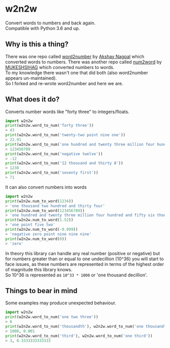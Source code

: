 # w2n2w

Convert words to numbers and back again.  
Compatible with Python 3.6 and up.


## Why is this a thing?

There was one repo called [word2number](https://github.com/akshaynagpal/w2n) by [Akshay Nagpal](https://github.com/akshaynagpal) which converted words to numbers.
There was another repo called [num2word](https://github.com/MUKESHSIHAG/python_library_num2word) by [MUKESHSIHAG](https://github.com/MUKESHSIHAG) which converted numbers to words.  
To my knowledge there wasn't one that did both (also word2number appears un-maintained).  
So I forked and re-wrote word2number and here we are.


## What does it do?

Converts number words like "forty three" to integers/floats.

```python
import w2n2w
print(w2n2w.word_to_num('forty three'))
> 43
print(w2n2w.word_to_num('twenty-two point nine one'))
> 22.91
print(w2n2w.word_to_num('one hundred and twenty three million four hundred and fifty six thousand seven hundred and eighty nine'))
> 123456789
print(w2n2w.word_to_num('negative twelve'))
> -12
print(w2n2w.word_to_num('12 thousand and thirty 8'))
> 1238
print(w2n2w.word_to_num('seventy first'))
> 71
```

It can also convert numbers into words

```python
import w2n2w
print(w2n2w.num_to_word(1234))
> 'one thousand two hundred and thirty four'
print(w2n2w.num_to_word(123456789))
> 'one hundred and twenty three million four hundred and fifty six thousand seven hundred and eighty nine'
print(w2n2w.num_to_word(1.52))
> 'one point five two'
print(w2n2w.num_to_word(-0.999))
> 'negative zero point nine nine nine'
print(w2n2w.num_to_word(0))
> 'zero'
```

In theory this library can handle any real number (positive or negative) but for numbers greater than or equal to one undecillion (10^36) you will start to face issues, as these numbers are represented in terms of the highest order of magnitude this library knows.  
So 10^36 is represented as `10^33 * 1000` or 'one thousand decillion'.

## Things to bear in mind

Some examples may produce unexpected behaviour.

```python
import w2n2w
print(w2n2w.word_to_num('one two three'))
> 6
print(w2n2w.word_to_num('thousandth'), w2n2w.word_to_num('one thousandth'))
> 1000, 0.001
print(w2n2w.word_to_num('third'), w2n2w.word_to_num('one third'))
> 3, 0.3333333333333
```